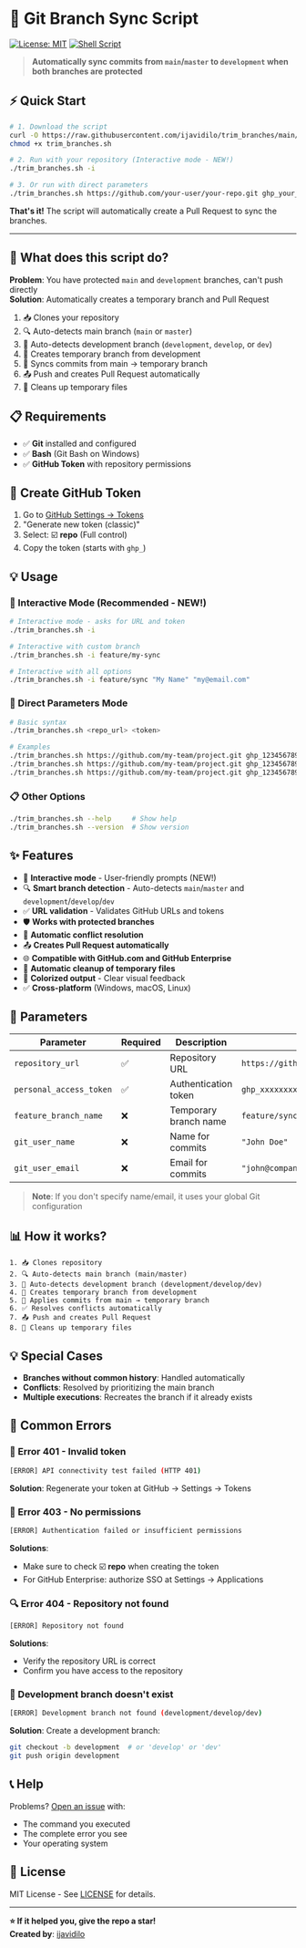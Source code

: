 # 🚀 Git Branch Sync Script

[![License: MIT](https://img.shields.io/badge/License-MIT-yellow.svg)](https://opensource.org/licenses/MIT)
[![Shell Script](https://img.shields.io/badge/Shell-Bash-green.svg)](https://www.gnu.org/software/bash/)

> **Automatically sync commits from `main`/`master` to `development` when both branches are protected**

## ⚡ Quick Start

```bash
# 1. Download the script
curl -O https://raw.githubusercontent.com/ijavidilo/trim_branches/main/trim_branches.sh
chmod +x trim_branches.sh

# 2. Run with your repository (Interactive mode - NEW!)
./trim_branches.sh -i

# 3. Or run with direct parameters
./trim_branches.sh https://github.com/your-user/your-repo.git ghp_your_token_here
```

**That's it!** The script will automatically create a Pull Request to sync the branches.

---

## 🎯 What does this script do?

**Problem**: You have protected `main` and `development` branches, can't push directly  
**Solution**: Automatically creates a temporary branch and Pull Request

1. 📥 Clones your repository
2. 🔍 Auto-detects main branch (`main` or `master`)
3. 🌿 Auto-detects development branch (`development`, `develop`, or `dev`)
4. 🌱 Creates temporary branch from development
5. 🔄 Syncs commits from main → temporary branch
6. 📤 Push and creates Pull Request automatically
7. 🧹 Cleans up temporary files

## 📋 Requirements

- ✅ **Git** installed and configured
- ✅ **Bash** (Git Bash on Windows)
- ✅ **GitHub Token** with repository permissions

## 🔑 Create GitHub Token

1. Go to [GitHub Settings → Tokens](https://github.com/settings/tokens)
2. "Generate new token (classic)"
3. Select: ☑️ **repo** (Full control)
4. Copy the token (starts with `ghp_`)

## 💡 Usage

### 🎯 Interactive Mode (Recommended - NEW!)
```bash
# Interactive mode - asks for URL and token
./trim_branches.sh -i

# Interactive with custom branch
./trim_branches.sh -i feature/my-sync

# Interactive with all options
./trim_branches.sh -i feature/sync "My Name" "my@email.com"
```

### 📝 Direct Parameters Mode
```bash
# Basic syntax
./trim_branches.sh <repo_url> <token>

# Examples
./trim_branches.sh https://github.com/my-team/project.git ghp_1234567890
./trim_branches.sh https://github.com/my-team/project.git ghp_1234567890 feature/my-sync
./trim_branches.sh https://github.com/my-team/project.git ghp_1234567890 feature/sync "My Name" "my@email.com"
```

### 📋 Other Options
```bash
./trim_branches.sh --help     # Show help
./trim_branches.sh --version  # Show version
```

## ✨ Features

- 🎯 **Interactive mode** - User-friendly prompts (NEW!)
- 🔍 **Smart branch detection** - Auto-detects `main`/`master` and `development`/`develop`/`dev`
- ✅ **URL validation** - Validates GitHub URLs and tokens
- 🛡️ **Works with protected branches**
- 🔄 **Automatic conflict resolution**
- 📤 **Creates Pull Request automatically**
- 🌐 **Compatible with GitHub.com and GitHub Enterprise**
- 🧹 **Automatic cleanup of temporary files**
- 🎨 **Colorized output** - Clear visual feedback
- ✅ **Cross-platform** (Windows, macOS, Linux)

## 🔧 Parameters

| Parameter | Required | Description | Example |
|-----------|----------|-------------|---------|
| `repository_url` | ✅ | Repository URL | `https://github.com/team/project.git` |
| `personal_access_token` | ✅ | Authentication token | `ghp_xxxxxxxxxxxx` |
| `feature_branch_name` | ❌ | Temporary branch name | `feature/sync-branches` |
| `git_user_name` | ❌ | Name for commits | `"John Doe"` |
| `git_user_email` | ❌ | Email for commits | `"john@company.com"` |

> **Note**: If you don't specify name/email, it uses your global Git configuration

## 📊 How it works?

```
1. 📥 Clones repository
2. 🔍 Auto-detects main branch (main/master)
3. 🌿 Auto-detects development branch (development/develop/dev)
4. 🌱 Creates temporary branch from development
5. 🔄 Applies commits from main → temporary branch
6. ✅ Resolves conflicts automatically
7. 📤 Push and creates Pull Request
8. 🧹 Cleans up temporary files
```

## 💡 Special Cases

- **Branches without common history**: Handled automatically
- **Conflicts**: Resolved by prioritizing the main branch
- **Multiple executions**: Recreates the branch if it already exists

## 🚨 Common Errors

### 🔐 Error 401 - Invalid token
```bash
[ERROR] API connectivity test failed (HTTP 401)
```
**Solution**: Regenerate your token at GitHub → Settings → Tokens

### 🚫 Error 403 - No permissions
```bash
[ERROR] Authentication failed or insufficient permissions
```
**Solutions**:
- Make sure to check ☑️ **repo** when creating the token
- For GitHub Enterprise: authorize SSO at Settings → Applications

### 🔍 Error 404 - Repository not found
```bash
[ERROR] Repository not found
```
**Solutions**:
- Verify the repository URL is correct
- Confirm you have access to the repository

### 🌿 Development branch doesn't exist
```bash
[ERROR] Development branch not found (development/develop/dev)
```
**Solution**: Create a development branch:
```bash
git checkout -b development  # or 'develop' or 'dev'
git push origin development
```

## 📞 Help

Problems? [Open an issue](https://github.com/ijavidilo/trim_branches/issues) with:
- The command you executed
- The complete error you see
- Your operating system

## 📄 License

MIT License - See [LICENSE](LICENSE) for details.

---
**⭐ If it helped you, give the repo a star!**  
**Created by**: [ijavidilo](https://github.com/ijavidilo)
